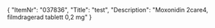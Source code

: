 {
  "ItemNr": "037836",
  "Title": "test",
  "Description": "Moxonidin 2care4, filmdragerad tablett 0,2 mg"
}